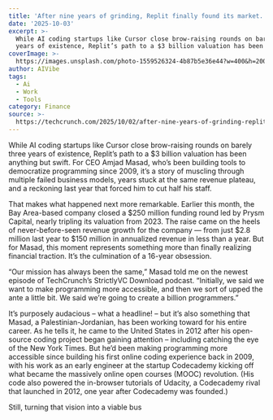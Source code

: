 ```yaml
---
title: 'After nine years of grinding, Replit finally found its market. Can it keep it?'
date: '2025-10-03'
excerpt: >-
  While AI coding startups like Cursor close brow-raising rounds on barely three
  years of existence, Replit’s path to a $3 billion valuation has been an...
coverImage: >-
  https://images.unsplash.com/photo-1559526324-4b87b5e36e44?w=400&h=200&fit=crop&auto=format
author: AIVibe
tags:
  - Ai
  - Work
  - Tools
category: Finance
source: >-
  https://techcrunch.com/2025/10/02/after-nine-years-of-grinding-replit-finally-found-its-market-can-it-keep-it/
---
```

While AI coding startups like Cursor close brow-raising rounds on barely three years of existence, Replit’s path to a $3 billion valuation has been anything but swift. For CEO Amjad Masad, who’s been building tools to democratize programming since 2009, it’s a story of muscling through multiple failed business models, years stuck at the same revenue plateau, and a reckoning last year that forced him to cut half his staff.

That makes what happened next more remarkable. Earlier this month, the Bay Area-based company closed a $250 million funding round led by Prysm Capital, nearly tripling its valuation from 2023. The raise came on the heels of never-before-seen revenue growth for the company — from just $2.8 million last year to $150 million in annualized revenue in less than a year. But for Masad, this moment represents something more than finally realizing financial traction. It’s the culmination of a 16-year obsession.


	
	




	
	



“Our mission has always been the same,” Masad told me on the newest episode of TechCrunch’s StrictlyVC Download podcast. “Initially, we said we want to make programming more accessible, and then we sort of upped the ante a little bit. We said we’re going to create a billion programmers.”

It’s purposely audacious – what a headline! – but it’s also something that Masad, a Palestinian-Jordanian, has been working toward for his entire career. As he tells it, he came to the United States in 2012 after his open-source coding project began gaining attention – including catching the eye of the New York Times. But he’d been making programming more accessible since building his first online coding experience back in 2009, with his work as an early engineer at the startup Codecademy kicking off what became the massively online open courses (MOOC) revolution. (His code also powered the in-browser tutorials of Udacity, a Codecademy rival that launched in 2012, one year after Codecademy was founded.)

Still, turning that vision into a viable bus
